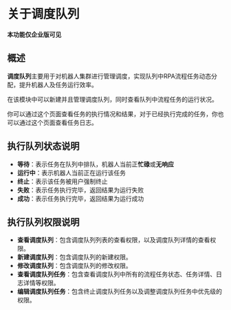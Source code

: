 # 关于调度队列

**本功能仅企业版可见**

## 概述

**调度队列**主要用于对机器人集群进行管理调度，实现队列中RPA流程任务动态分配，提升机器人及任务运行效率。

在该模块中可以新建并且管理调度队列，同时查看队列中流程任务的运行状况。

你可以通过这个页面查看任务的执行情况和结果，对于已经执行完成的任务，你也可以通过这个页面查看任务日志。

## 执行队列状态说明

- **等待**：表示任务在队列中排队，机器人当前正**忙碌**或**无响应**
- **运行中**：表示机器人当前正在运行该任务
- **终止**：表示该任务被用户强制终止
- **失败**：表示任务执行完毕，返回结果为运行失败
- **成功**：表示任务执行完毕，返回结果为运行成功

## 执行队列权限说明

- **查看调度队列**：包含调度队列列表的查看权限，以及调度队列详情的查看权限。
- **新建调度队列**：包含调度队列的新建权限。
- **修改调度队列**：包含调度队列的修改权限。
- **查看调度队列任务**：包含查看调度队列中所有的流程任务状态、任务详情、日志详情等权限。
- **编辑调度队列任务**：包含终止调度队列任务以及调整调度队列任务中优先级的权限。
